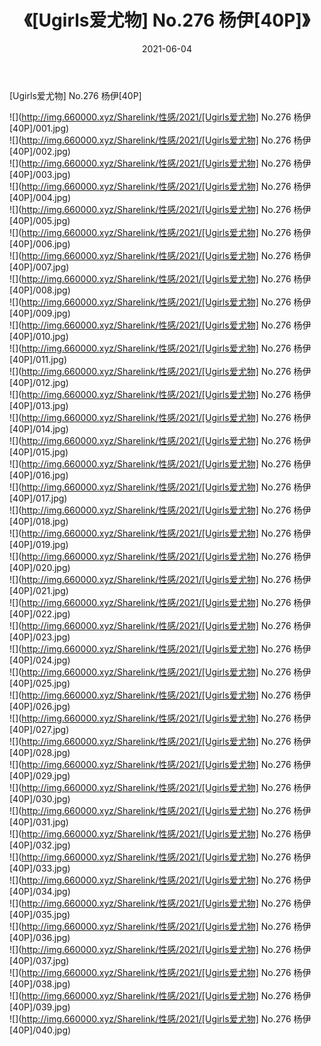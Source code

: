 ﻿---
layout: post
title:  《[Ugirls爱尤物] No.276 杨伊[40P]》
date:   2021-06-04
img: http://img.660000.xyz/Sharelink/性感/2021/[Ugirls爱尤物] No.276 杨伊[40P]/000.jpg
categories: [美女, 清纯, 唯美]
---

[Ugirls爱尤物] No.276 杨伊[40P]

  ![](http://img.660000.xyz/Sharelink/性感/2021/[Ugirls爱尤物] No.276 杨伊[40P]/001.jpg) <br> ![](http://img.660000.xyz/Sharelink/性感/2021/[Ugirls爱尤物] No.276 杨伊[40P]/002.jpg) <br> ![](http://img.660000.xyz/Sharelink/性感/2021/[Ugirls爱尤物] No.276 杨伊[40P]/003.jpg) <br> ![](http://img.660000.xyz/Sharelink/性感/2021/[Ugirls爱尤物] No.276 杨伊[40P]/004.jpg) <br> ![](http://img.660000.xyz/Sharelink/性感/2021/[Ugirls爱尤物] No.276 杨伊[40P]/005.jpg) <br> ![](http://img.660000.xyz/Sharelink/性感/2021/[Ugirls爱尤物] No.276 杨伊[40P]/006.jpg) <br> ![](http://img.660000.xyz/Sharelink/性感/2021/[Ugirls爱尤物] No.276 杨伊[40P]/007.jpg) <br> ![](http://img.660000.xyz/Sharelink/性感/2021/[Ugirls爱尤物] No.276 杨伊[40P]/008.jpg) <br> ![](http://img.660000.xyz/Sharelink/性感/2021/[Ugirls爱尤物] No.276 杨伊[40P]/009.jpg) <br> ![](http://img.660000.xyz/Sharelink/性感/2021/[Ugirls爱尤物] No.276 杨伊[40P]/010.jpg) <br> ![](http://img.660000.xyz/Sharelink/性感/2021/[Ugirls爱尤物] No.276 杨伊[40P]/011.jpg) <br> ![](http://img.660000.xyz/Sharelink/性感/2021/[Ugirls爱尤物] No.276 杨伊[40P]/012.jpg) <br> ![](http://img.660000.xyz/Sharelink/性感/2021/[Ugirls爱尤物] No.276 杨伊[40P]/013.jpg) <br> ![](http://img.660000.xyz/Sharelink/性感/2021/[Ugirls爱尤物] No.276 杨伊[40P]/014.jpg) <br> ![](http://img.660000.xyz/Sharelink/性感/2021/[Ugirls爱尤物] No.276 杨伊[40P]/015.jpg) <br> ![](http://img.660000.xyz/Sharelink/性感/2021/[Ugirls爱尤物] No.276 杨伊[40P]/016.jpg) <br> ![](http://img.660000.xyz/Sharelink/性感/2021/[Ugirls爱尤物] No.276 杨伊[40P]/017.jpg) <br> ![](http://img.660000.xyz/Sharelink/性感/2021/[Ugirls爱尤物] No.276 杨伊[40P]/018.jpg) <br> ![](http://img.660000.xyz/Sharelink/性感/2021/[Ugirls爱尤物] No.276 杨伊[40P]/019.jpg) <br> ![](http://img.660000.xyz/Sharelink/性感/2021/[Ugirls爱尤物] No.276 杨伊[40P]/020.jpg) <br> ![](http://img.660000.xyz/Sharelink/性感/2021/[Ugirls爱尤物] No.276 杨伊[40P]/021.jpg) <br> ![](http://img.660000.xyz/Sharelink/性感/2021/[Ugirls爱尤物] No.276 杨伊[40P]/022.jpg) <br> ![](http://img.660000.xyz/Sharelink/性感/2021/[Ugirls爱尤物] No.276 杨伊[40P]/023.jpg) <br> ![](http://img.660000.xyz/Sharelink/性感/2021/[Ugirls爱尤物] No.276 杨伊[40P]/024.jpg) <br> ![](http://img.660000.xyz/Sharelink/性感/2021/[Ugirls爱尤物] No.276 杨伊[40P]/025.jpg) <br> ![](http://img.660000.xyz/Sharelink/性感/2021/[Ugirls爱尤物] No.276 杨伊[40P]/026.jpg) <br> ![](http://img.660000.xyz/Sharelink/性感/2021/[Ugirls爱尤物] No.276 杨伊[40P]/027.jpg) <br> ![](http://img.660000.xyz/Sharelink/性感/2021/[Ugirls爱尤物] No.276 杨伊[40P]/028.jpg) <br> ![](http://img.660000.xyz/Sharelink/性感/2021/[Ugirls爱尤物] No.276 杨伊[40P]/029.jpg) <br> ![](http://img.660000.xyz/Sharelink/性感/2021/[Ugirls爱尤物] No.276 杨伊[40P]/030.jpg) <br> ![](http://img.660000.xyz/Sharelink/性感/2021/[Ugirls爱尤物] No.276 杨伊[40P]/031.jpg) <br> ![](http://img.660000.xyz/Sharelink/性感/2021/[Ugirls爱尤物] No.276 杨伊[40P]/032.jpg) <br> ![](http://img.660000.xyz/Sharelink/性感/2021/[Ugirls爱尤物] No.276 杨伊[40P]/033.jpg) <br> ![](http://img.660000.xyz/Sharelink/性感/2021/[Ugirls爱尤物] No.276 杨伊[40P]/034.jpg) <br> ![](http://img.660000.xyz/Sharelink/性感/2021/[Ugirls爱尤物] No.276 杨伊[40P]/035.jpg) <br> ![](http://img.660000.xyz/Sharelink/性感/2021/[Ugirls爱尤物] No.276 杨伊[40P]/036.jpg) <br> ![](http://img.660000.xyz/Sharelink/性感/2021/[Ugirls爱尤物] No.276 杨伊[40P]/037.jpg) <br> ![](http://img.660000.xyz/Sharelink/性感/2021/[Ugirls爱尤物] No.276 杨伊[40P]/038.jpg) <br> ![](http://img.660000.xyz/Sharelink/性感/2021/[Ugirls爱尤物] No.276 杨伊[40P]/039.jpg) <br> ![](http://img.660000.xyz/Sharelink/性感/2021/[Ugirls爱尤物] No.276 杨伊[40P]/040.jpg) <br>